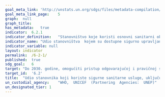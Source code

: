 ```yaml
---	
goal_meta_link:	'http://unstats.un.org/sdgs/files/metadata-compilation/Metadata-Goal-6.pdf'
goal_meta_link_page:	5
graph:	null
graph_title:	
has_metadata:	true
indicator:	6.2.1
indicator_definition:	"Stanovništvo koje koristi osnovni sanitarni objekt na razini kućanstva (poboljšani sanitarni uređaji koji se koriste za praćenje stanja MDG-a, tj. Ispiranje ili izlijevanje WC-a u kanalizacijske sustave, septičke jame ili šupljine jame, prozračivanje poboljšanih hodnika, hodnika s pločom i komposterskim toaletima iste kategorije kao poboljšani izvori vode za piće koji se koriste za praćenje MDG-a) koji se ne dijeli s drugim kućanstvima i gdje se izlučevine sigurno smještaju in situ ili se tretiraju izvan mjesta. To je stoga višenamjenski pokazatelj koji također služi da se vidi koliko kućanstva obrade otpadnih voda (6.3.1)."
indicator_name:	"Udio stanovništva  kojem su dostupne sigurno upravljane sanitarne usluge, uključujući i pranje ruku s sapunom i vodom"
indicator_variable:	null
layout:	indicator
permalink:	/6-2-1/
published:	true  
sdg_goal:	6
target:	"Do 2030. godine, omogućiti pristup odgovarajućoj i pravičnoj sanitarnoj i higijenskoj zaštiti za sve te okončati otvorenu defekaciju,  posvećujući posebnu pažnju potrebama žena i djevojaka i onih u osjetljivim situacijama"
target_id:	'6.2'
title:	"Udio stanovnika koji koriste sigurne sanitarne usluge, uključujući prostoriju za pranje ruku sa sapunom i vodom"
un_custodial_agency:	"WHO,  UNICEF  (Partnering  Agencies:  UNEP)"
un_designated_tier:	1
---	
```

